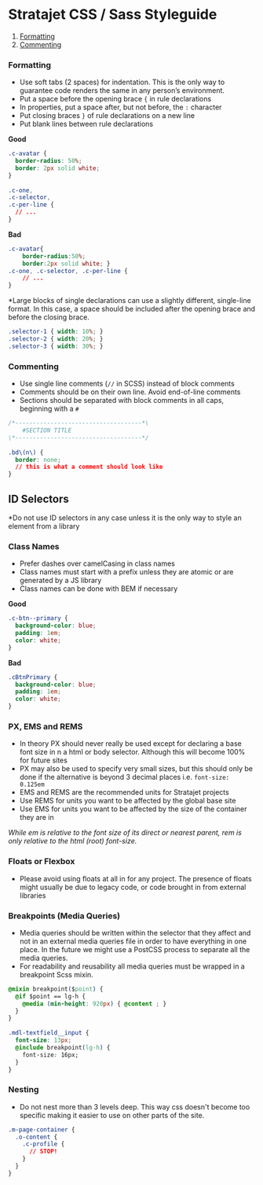 # Stratajet CSS / Sass Styleguide

  1. [Formatting](#formatting)
  2. [Commenting](#commenting)

### Formatting

* Use soft tabs (2 spaces) for indentation. This is the only way to guarantee code renders the same in any person’s environment.
* Put a space before the opening brace `{` in rule declarations
* In properties, put a space after, but not before, the `:` character
* Put closing braces `}` of rule declarations on a new line
* Put blank lines between rule declarations

**Good**
```css
.c-avatar {
  border-radius: 50%;
  border: 2px solid white;
}
 
.c-one,
.c-selector,
.c-per-line {
  // ...
}
```

**Bad**
```css
.c-avatar{
    border-radius:50%;
    border:2px solid white; }
.c-one, .c-selector, .c-per-line {
    // ...
}
```

*Large blocks of single declarations can use a slightly different, single-line format. In this case, a space should be included after the opening brace and before the closing brace.

```css
.selector-1 { width: 10%; }
.selector-2 { width: 20%; }
.selector-3 { width: 30%; }
```

### Commenting

* Use single line comments (`//` in SCSS) instead of block comments
* Comments should be on their own line. Avoid end-of-line comments
* Sections should be separated with block comments in all caps, beginning with a `#`

```css
/*------------------------------------*\
    #SECTION TITLE
\*------------------------------------*/
 
.bd\(n\) {
  border: none;
  // this is what a comment should look like
}
```

## ID Selectors

*Do not use ID selectors in any case unless it is the only way to style an element from a library

### Class Names

* Prefer dashes over camelCasing in class names
* Class names must start with a prefix unless they are atomic or are generated by a JS library
* Class names can be done with BEM if necessary

**Good**

```css
.c-btn--primary {
  background-color: blue;
  padding: 1em;
  color: white;
}
```

**Bad**

```css
.cBtnPrimary {
  background-color: blue;
  padding: 1em;
  color: white;
}
```

### PX, EMS and REMS

* In theory PX should never really be used except for declaring a base font size in n a html or body selector. Although this will become 100% for future sites
* PX may also be used to specify very small sizes, but this should only be done if the alternative is beyond 3 decimal places i.e. `font-size: 0.125em`
* EMS and REMS are the recommended units for Stratajet projects
* Use REMS for units you want to be affected by the global base site
* Use EMS for units you want to be affected by the size of the container they are in

*While em is relative to the font size of its direct or nearest parent, rem is only relative to the html (root) font-size.*


### Floats or Flexbox

* Please avoid using floats at all in for any project. The presence of floats might usually be due to legacy code, or code brought in from external libraries


### Breakpoints (Media Queries)

* Media queries should be written within the selector that they affect and not in an external media queries file in order to have everything in one place. In the future we might use a PostCSS process to separate all the media queries.
* For readability and reusability all media queries must be wrapped in a breakpoint Scss mixin.

```css
@mixin breakpoint($point) {
  @if $point == lg-h {
    @media (min-height: 920px) { @content ; }
  }
}
 
.mdl-textfield__input {
  font-size: 13px;
  @include breakpoint(lg-h) {
    font-size: 16px;
  }
}
```

### Nesting
* Do not nest more than 3 levels deep. This way css doesn't become too specific making it easier to use on other parts of the site.

```css
.m-page-container {
  .o-content {
    .c-profile {
      // STOP!
    }
  }
}
```

